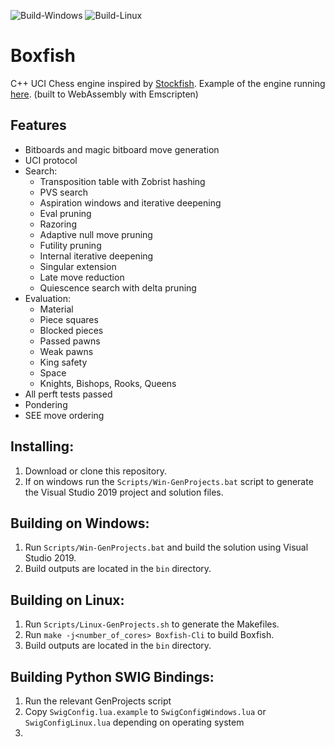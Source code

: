 ![Build-Windows](https://github.com/Totomosic/Boxfish/workflows/Build-Windows/badge.svg)
![Build-Linux](https://github.com/Totomosic/Boxfish/workflows/Build-Linux/badge.svg)

# Boxfish
C++ UCI Chess engine inspired by [Stockfish](https://stockfishchess.org/).
Example of the engine running [here](https://totomosic.github.io). (built to WebAssembly with Emscripten)

## Features
- Bitboards and magic bitboard move generation
- UCI protocol
- Search:
  - Transposition table with Zobrist hashing
  - PVS search
  - Aspiration windows and iterative deepening
  - Eval pruning
  - Razoring
  - Adaptive null move pruning
  - Futility pruning
  - Internal iterative deepening
  - Singular extension
  - Late move reduction
  - Quiescence search with delta pruning
- Evaluation:
  - Material
  - Piece squares
  - Blocked pieces
  - Passed pawns
  - Weak pawns
  - King safety
  - Space
  - Knights, Bishops, Rooks, Queens
- All perft tests passed
- Pondering
- SEE move ordering

## Installing:
1. Download or clone this repository.
2. If on windows run the `Scripts/Win-GenProjects.bat` script to generate the Visual Studio 2019 project and solution files.

## Building on Windows:
1. Run `Scripts/Win-GenProjects.bat` and build the solution using Visual Studio 2019.
2. Build outputs are located in the `bin` directory.

## Building on Linux:
1. Run `Scripts/Linux-GenProjects.sh` to generate the Makefiles.
2. Run `make -j<number_of_cores> Boxfish-Cli` to build Boxfish.
3. Build outputs are located in the `bin` directory.

## Building Python SWIG Bindings:
1. Run the relevant GenProjects script
2. Copy `SwigConfig.lua.example` to `SwigConfigWindows.lua` or `SwigConfigLinux.lua` depending on operating system
3. 
